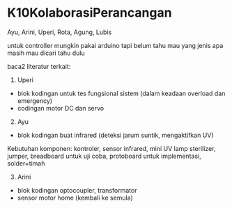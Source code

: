 # K10KolaborasiPerancangan

Ayu, Arini, Uperi, Rota, Agung, Lubis

untuk controller mungkin pakai arduino tapi belum tahu mau yang jenis apa masih mau dicari tahu dulu 

baca2 literatur terkait:
1. Uperi
- blok kodingan untuk tes fungsional sistem (dalam keadaan overload dan emergency)
- codingan motor DC dan servo

2. Ayu
- blok kodingan buat infrared (deteksi jarum suntik, mengaktifkan UV)

Kebutuhan komponen: kontroler, sensor infrared, mini UV lamp sterilizer, jumper, breadboard untuk uji coba, protoboard untuk implementasi, solder+timah

3. Arini
- blok kodingan optocoupler, transformator
- sensor motor home (kembali ke semula)
